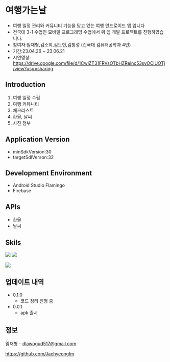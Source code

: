 # 여행가는날

<!-- [![NPM Version][npm-image]][npm-url]
[![Build Status][travis-image]][travis-url]
[![Downloads Stats][npm-downloads]][npm-url] 
-->

* 여행 일정 관리와 커뮤니티 기능을 담고 있는 여행 안드로이드 앱 입니다
* 건국대 3-1 수업인 모바일 프로그래밍 수업에서 위 앱 개발 프로젝트를 진행하였습니다.
* 참여자:임재형,김소희,김도현,김창성 (건국대 컴퓨터공학과 4인)
* 기간:23.04.26 ~ 23.06.21
* 시연영상: https://drive.google.com/file/d/1CwlZT31FRVsOTbHZReinc53svOClUOTj/view?usp=sharing
## Introduction
1. 여행 일정 수립 
2. 여행 커뮤니티
3. 체크리스트
4. 환율, 날씨
5. 사진 첨부

## Application Version
* minSdkVersion:30
* targetSdlVerson:32
## Development Environment
* Android Studio Flamingo
* Firebase
## APIs
* 환율
* 날씨

## Skils
<p>
<img src= "https://img.shields.io/badge/kotlin-%237F52FF.svg?style=for-the-badge&logo=kotlin&logoColor=white"/>
<img src= "https://img.shields.io/badge/Firebase-039BE5?style=for-the-badge&logo=Firebase&logoColor=white"/>
</p>


![](../header.png)

## 업데이트 내역

* 0.1.0
    * 코드 정리 진행 중
* 0.0.1
    * apk 출시

## 정보

임재형 – dlawogud517@gmail.com

https://github.com/JaehyeongIm

<!-- Markdown link & img dfn's -->
[npm-image]: https://img.shields.io/npm/v/datadog-metrics.svg?style=flat-square
[npm-url]: https://npmjs.org/package/datadog-metrics
[npm-downloads]: https://img.shields.io/npm/dm/datadog-metrics.svg?style=flat-square
[travis-image]: https://img.shields.io/travis/dbader/node-datadog-metrics/master.svg?style=flat-square
[travis-url]: https://travis-ci.org/dbader/node-datadog-metrics
[wiki]: https://github.com/yourname/yourproject/wiki
